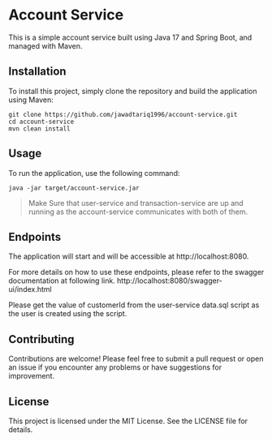 # Account Service

This is a simple account service built using Java 17 and Spring Boot, and managed with Maven.

## Installation

To install this project, simply clone the repository and build the application using Maven:

```
git clone https://github.com/jawadtariq1996/account-service.git
cd account-service
mvn clean install
```

## Usage

To run the application, use the following command:

```
java -jar target/account-service.jar
```
> Make Sure that user-service and transaction-service are up and running as the account-service communicates with both of them.

## Endpoints
The application will start and will be accessible at http://localhost:8080.

For more details on how to use these endpoints, please refer to the swagger documentation at following link.
http://localhost:8080/swagger-ui/index.html

Please get the value of customerId from the user-service data.sql script as the user is created using the script.

## Contributing
Contributions are welcome! Please feel free to submit a pull request or open an issue if you encounter any problems or have suggestions for improvement.

## License
This project is licensed under the MIT License. See the LICENSE file for details.

